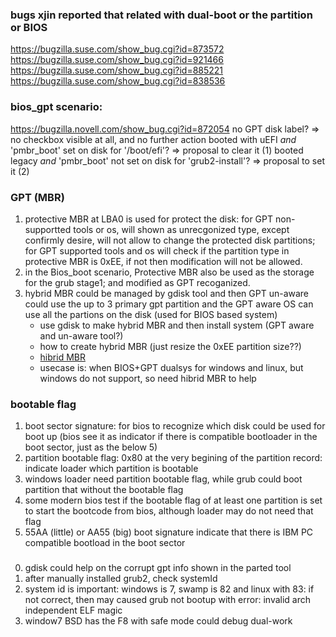 ### bugs xjin reported that related with dual-boot or the partition or BIOS
https://bugzilla.suse.com/show_bug.cgi?id=873572
https://bugzilla.suse.com/show_bug.cgi?id=921466
https://bugzilla.suse.com/show_bug.cgi?id=885221
https://bugzilla.suse.com/show_bug.cgi?id=838536


### bios_gpt scenario:
https://bugzilla.novell.com/show_bug.cgi?id=872054
	  no GPT disk label?
	    => no checkbox visible at all, and no further action
	  booted with uEFI _and_ 'pmbr_boot' set on disk for '/boot/efi'?
	    => proposal to clear it (1)
	  booted legacy _and_ 'pmbr_boot' not set on disk for 'grub2-install'?
	    => proposal to set it (2)


### GPT (MBR)
1. protective MBR at LBA0 is used for protect the disk: for GPT non-supportted tools or os, will shown as unrecgonized type, except confirmly desire, will not allow to change the protected disk partitions; for GPT supported tools and os will check if the partition type in protective MBR is 0xEE, if not then modification will not be allowed.
2. in the Bios_boot scenario, Protective MBR also be used as the storage for the grub stage1; and modified as GPT recoganized.
3. hybrid MBR could be managed by gdisk tool and then GPT un-aware could use the up to 3 primary gpt partition and the GPT aware OS can use all the partions on the disk (used for BIOS based system)
	* use gdisk to make hybrid MBR and then install system (GPT aware and un-aware tool?)
	* how to create hybrid MBR (just resize the 0xEE partition size??)
	* [hibrid MBR](http://www.rodsbooks.com/gdisk/hybrid.html)
	* usecase is: when BIOS+GPT dualsys for windows and linux, but windows do not support, so need hibrid MBR to help



### bootable flag
1. boot sector signature: for bios to recognize which disk could be used for boot up (bios see it as indicator if there is compatible bootloader in the boot sector, just as the below 5)
2. partition bootable flag: 0x80 at the very begining of the partition record: indicate loader which partition is bootable
3. windows loader need partition bootable flag, while grub could boot partition that without the bootable flag
4. some modern bios test if the bootable flag of at least one partition is set to start the bootcode from bios, although loader may do not need that flag
5. 55AA (little) or AA55 (big) boot signature indicate that there is IBM PC compatible bootload in the boot sector 


### 
0. gdisk could help on the corrupt gpt info shown in the parted tool
0. after manually installed grub2, check systemId
1. system id is important: windows is 7, swamp is 82 and linux with 83: if not correct, then may caused grub not bootup with error: invalid arch independent ELF magic
2. window7 BSD has the F8 with safe mode could debug dual-work
